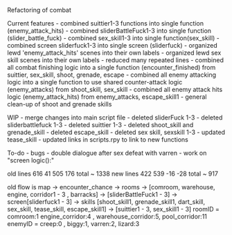 Refactoring of combat

Current features
    - combined suittier1-3 functions into single function (enemy_attack_hits)
    - combined sliderBattleFuck1-3 into single function (slider_battle_fuck)
    - combined sex_skill1-3 into single function(sex_skill)
    - combined screen sliderfuck1-3 into single screen (sliderfuck)
    - organized lewd 'enemy_attack_hits' scenes into their own labels
    - organized lewd sex skill scenes into their own labels
    - reduced many repeated lines
    - combined all combat finishing logic into a single function (encounter_finished) from suittier, sex_skill, shoot, grenade, escape 
    - combined all enemy attacking logic into a single function to use shared counter-attack logic (enemy_attacks) from shoot_skill, sex_skill
    - combined all enemy attack hits logic (enemy_attack_hits) from enemy_attacks, escape_skill1
    - general clean-up of shoot and grenade skills

WIP
    - merge changes into main script file
        - deleted sliderFuck 1-3
        - deleted sliderbattlefuck 1-3
        - deleted suittier 1-3
        - deleted shoot_skill and grenade_skill
        - deleted escape_skill
        - deleted sex skill, sexskill 1-3
        - updated tease_skill
        - updated links in scripts.rpy to link to new functions
    

To-do 
    - bugs
        - double dialogue after sex defeat with varren
    - work on "screen logic():"


old lines 616 41 505 176   total ~ 1338
new lines 422 539 -16 -28 total ~ 917

old  flow is 
map -> encounter_chance -> rooms -> [comroom, warehouse, engine, corridor1 - 3 , barracks] -> [sliderBattleFuck1 - 3] -> screen[sliderfuck1 - 3] 
    -> skills [shoot_skill1, grenade_skill1, dart_skill, sex_skill, tease_skill, escape_skill1] -> [suittier1 - 3, sex_skill1 - 3]
roomID = comroom:1 engine_corridor:4 , warehouse_corridor:5, pool_corridor:11
 enemyID = creep:0 , biggy:1, varren:2, lizard:3
